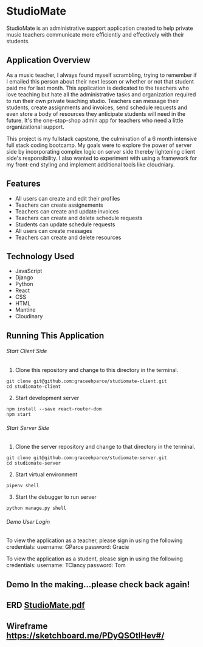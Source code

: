 # StudioMate

StudioMate is an administrative support application created to help private music teachers communicate more efficiently and effectively with their students.

## Application Overview 
As a music teacher, I always found myself scrambling, trying to remember if I emailed this person about their next lesson or whether or not that student paid me for last month. This application is dedicated to the teachers who love teaching but hate all the administrative tasks and organization required to run their own private teaching studio. Teachers can message their students, create assignments and invoices, send schedule requests and even store a body of resources they anticipate students will need in the future. It's the one-stop-shop admin app for teachers who need a little organizational support.

This project is my fullstack capstone, the culmination of a 6 month intensive full stack coding bootcamp. My goals were to explore the power of server side by incorporating complex logic on server side thereby lightening client side's responsibility. I also wanted to experiment with using a framework for my front-end styling and implement additional tools like cloudniary.

## Features 
- All users can create and edit their profiles 
- Teachers can create assignements 
- Teachers can create and update invoices 
- Teachers can create and delete schedule requests 
- Students can update schedule requests 
- All users can create messages 
- Teachers can create and delete resources

## Technology Used 
- JavaScript 
- Django 
- Python 
- React 
- CSS 
- HTML 
- Mantine
- Cloudinary

## Running This Application 
###### Start Client Side 
1. Clone this repository and change to this directory in the terminal. 
```
git clone git@github.com:graceehparce/studiomate-client.git 
cd studiomate-client
```
2. Start development server 
```
npm install --save react-router-dom 
npm start
```

###### Start Server Side 
1. Clone the server repository and change to that directory in the terminal. 
```
git clone git@github.com:graceehparce/studiomate-server.git 
cd studiomate-server
```
2. Start virtual environment 
```
pipenv shell
```
3. Start the debugger to run server 
```
python manage.py shell
```

###### Demo User Login 
To view the application as a teacher, please sign in using the following credentials:
username: GParce 
password: Gracie 

To view the application as a student, please sign in using the following credentials:
username: TClancy 
password: Tom

## Demo In the making...please check back again!

## ERD [StudioMate.pdf](https://github.com/graceehparce/studiomate-client/files/10367061/StudioMate.pdf)

## Wireframe https://sketchboard.me/PDyQSOtIHev#/
